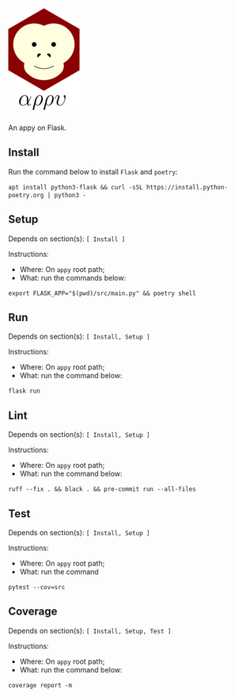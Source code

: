 # ![appy_title](https://github.com/trouchet/appy/blob/8c9923dc13b109b83d07a43d6810ebf7b150a2fb/images/appy_small.png)

An appy on Flask.

## Install
  
  Run the command below to install `Flask` and `poetry`:
  
  ```
  apt install python3-flask && curl -sSL https://install.python-poetry.org | python3 -
  ```

## Setup
  
  Depends on section(s): `[ Install ]`
  
  Instructions:
  - Where: On `appy` root path;
  - What: run the commands below: 
  
  ```
  export FLASK_APP="$(pwd)/src/main.py" && poetry shell
  ```

## Run

  Depends on section(s): `[ Install, Setup ]`
  
  Instructions:
  - Where: On `appy` root path;
  - What: run the command below: 
  
  ```
  flask run
  ```

## Lint

  Depends on section(s): `[ Install, Setup ]`
  
  Instructions:
  - Where: On `appy` root path;
  - What: run the command below:
  
   ```
   ruff --fix . && black . && pre-commit run --all-files
   ```

## Test
  
  Depends on section(s): `[ Install, Setup ]`
  
  Instructions:
  - Where: On `appy` root path;
  - What: run the command 
  
  ```
  pytest --cov=src
  ```

## Coverage
  
  
  Depends on section(s): `[ Install, Setup, Test ]`
  
  Instructions:
  - Where: On `appy` root path;
  - What: run the command below: 
  
  ```
  coverage report -m
  ```
